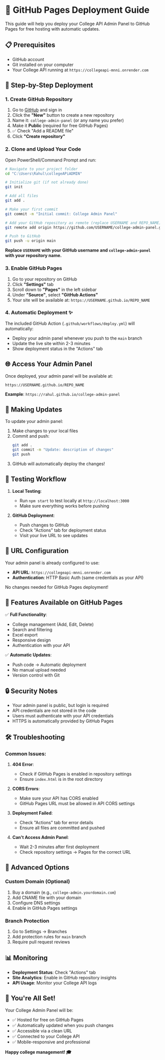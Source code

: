 # 🚀 GitHub Pages Deployment Guide

This guide will help you deploy your College API Admin Panel to GitHub Pages for free hosting with automatic updates.

## 📋 Prerequisites

- GitHub account
- Git installed on your computer
- Your College API running at `https://collegeapi-mnni.onrender.com`

## 🔧 Step-by-Step Deployment

### 1. Create GitHub Repository

1. Go to [GitHub](https://github.com) and sign in
2. Click the **"New"** button to create a new repository
3. Name it: `college-admin-panel` (or any name you prefer)
4. Make it **Public** (required for free GitHub Pages)
5. ✅ Check "Add a README file"
6. Click **"Create repository"**

### 2. Clone and Upload Your Code

Open PowerShell/Command Prompt and run:

```bash
# Navigate to your project folder
cd "C:\Users\Rahul\collegeAPiADMIN"

# Initialize git (if not already done)
git init

# Add all files
git add .

# Make your first commit
git commit -m "Initial commit: College Admin Panel"

# Add your GitHub repository as remote (replace USERNAME and REPO_NAME)
git remote add origin https://github.com/USERNAME/college-admin-panel.git

# Push to GitHub
git push -u origin main
```

**Replace `USERNAME` with your GitHub username and `college-admin-panel` with your repository name.**

### 3. Enable GitHub Pages

1. Go to your repository on GitHub
2. Click **"Settings"** tab
3. Scroll down to **"Pages"** in the left sidebar
4. Under **"Source"**, select **"GitHub Actions"**
5. Your site will be available at: `https://USERNAME.github.io/REPO_NAME`

### 4. Automatic Deployment ✨

The included GitHub Action (`.github/workflows/deploy.yml`) will automatically:
- Deploy your admin panel whenever you push to the `main` branch
- Update the live site within 2-3 minutes
- Show deployment status in the "Actions" tab

## 🌐 Access Your Admin Panel

Once deployed, your admin panel will be available at:
```
https://USERNAME.github.io/REPO_NAME
```

**Example**: `https://rahul.github.io/college-admin-panel`

## 🔄 Making Updates

To update your admin panel:

1. Make changes to your local files
2. Commit and push:
   ```bash
   git add .
   git commit -m "Update: description of changes"
   git push
   ```
3. GitHub will automatically deploy the changes!

## 🎯 Testing Workflow

1. **Local Testing**: 
   - Run `npm start` to test locally at `http://localhost:3000`
   - Make sure everything works before pushing

2. **GitHub Deployment**:
   - Push changes to GitHub
   - Check "Actions" tab for deployment status
   - Visit your live URL to see updates

## 🔗 URL Configuration

Your admin panel is already configured to use:
- **API URL**: `https://collegeapi-mnni.onrender.com`
- **Authentication**: HTTP Basic Auth (same credentials as your API)

No changes needed for GitHub Pages deployment!

## 📱 Features Available on GitHub Pages

✅ **Full Functionality**:
- College management (Add, Edit, Delete)
- Search and filtering
- Excel export
- Responsive design
- Authentication with your API

✅ **Automatic Updates**:
- Push code → Automatic deployment
- No manual upload needed
- Version control with Git

## 🔒 Security Notes

- Your admin panel is public, but login is required
- API credentials are not stored in the code
- Users must authenticate with your API credentials
- HTTPS is automatically provided by GitHub Pages

## 🛠 Troubleshooting

### Common Issues:

1. **404 Error**: 
   - Check if GitHub Pages is enabled in repository settings
   - Ensure `index.html` is in the root directory

2. **CORS Errors**:
   - Make sure your API has CORS enabled
   - GitHub Pages URL must be allowed in API CORS settings

3. **Deployment Failed**:
   - Check "Actions" tab for error details
   - Ensure all files are committed and pushed

4. **Can't Access Admin Panel**:
   - Wait 2-3 minutes after first deployment
   - Check repository settings → Pages for the correct URL

## 🚀 Advanced Options

### Custom Domain (Optional)
1. Buy a domain (e.g., `college-admin.yourdomain.com`)
2. Add CNAME file with your domain
3. Configure DNS settings
4. Enable in GitHub Pages settings

### Branch Protection
1. Go to Settings → Branches
2. Add protection rules for `main` branch
3. Require pull request reviews

## 📊 Monitoring

- **Deployment Status**: Check "Actions" tab
- **Site Analytics**: Enable in GitHub repository insights
- **API Usage**: Monitor your College API logs

## 🎉 You're All Set!

Your College Admin Panel will be:
- ✅ Hosted for free on GitHub Pages
- ✅ Automatically updated when you push changes
- ✅ Accessible via a clean URL
- ✅ Connected to your College API
- ✅ Mobile-responsive and professional

**Happy college management! 🎓**
